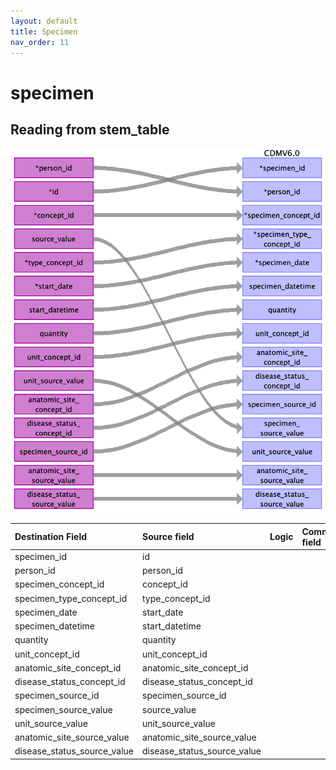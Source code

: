 ```yaml
---
layout: default
title: Specimen
nav_order: 11
---
```


# specimen

## Reading from stem_table

![](index_files/image16.png)

| Destination Field           | Source field                | Logic | Comment field |
|:----------------------------|:----------------------------|:------|:--------------|
| specimen_id                 | id                          |       |               |
| person_id                   | person_id                   |       |               |
| specimen_concept_id         | concept_id                  |       |               |
| specimen_type_concept_id    | type_concept_id             |       |               |
| specimen_date               | start_date                  |       |               |
| specimen_datetime           | start_datetime              |       |               |
| quantity                    | quantity                    |       |               |
| unit_concept_id             | unit_concept_id             |       |               |
| anatomic_site_concept_id    | anatomic_site_concept_id    |       |               |
| disease_status_concept_id   | disease_status_concept_id   |       |               |
| specimen_source_id          | specimen_source_id          |       |               |
| specimen_source_value       | source_value                |       |               |
| unit_source_value           | unit_source_value           |       |               |
| anatomic_site_source_value  | anatomic_site_source_value  |       |               |
| disease_status_source_value | disease_status_source_value |       |               |

